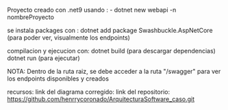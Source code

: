 Proyecto creado con .net9 usando :
    - dotnet new webapi -n nombreProyecto

se instala packages con :
    dotnet add package Swashbuckle.AspNetCore 
        (para poder ver, visualmente los endpoints)


compilacion y ejecucion con:
    dotnet build (para descargar dependencias)
    dotnet run (para ejecutar)

NOTA: Dentro de la ruta raiz, se debe acceder a la ruta "/swagger" para ver los endpoints disponibles y creados

recursos:
    link del diagrama corregido: 
    link del repositorio: https://github.com/henrrycoronado/ArquitecturaSoftware_caso.git